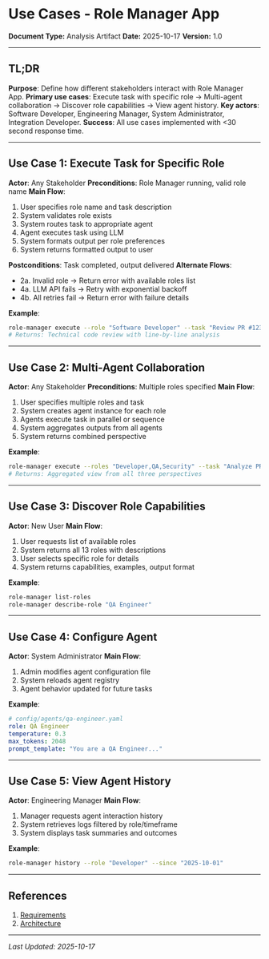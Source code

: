 # Use Cases - Role Manager App

**Document Type:** Analysis Artifact
**Date:** 2025-10-17
**Version:** 1.0

---

## TL;DR

**Purpose**: Define how different stakeholders interact with Role Manager App. **Primary use cases**: Execute task with specific role → Multi-agent collaboration → Discover role capabilities → View agent history. **Key actors**: Software Developer, Engineering Manager, System Administrator, Integration Developer. **Success**: All use cases implemented with <30 second response time.

---

## Use Case 1: Execute Task for Specific Role

**Actor**: Any Stakeholder
**Preconditions**: Role Manager running, valid role name
**Main Flow**:
1. User specifies role name and task description
2. System validates role exists
3. System routes task to appropriate agent
4. Agent executes task using LLM
5. System formats output per role preferences
6. System returns formatted output to user

**Postconditions**: Task completed, output delivered
**Alternate Flows**:
- 2a. Invalid role → Return error with available roles list
- 4a. LLM API fails → Retry with exponential backoff
- 4b. All retries fail → Return error with failure details

**Example**:

```bash
role-manager execute --role "Software Developer" --task "Review PR #123"
# Returns: Technical code review with line-by-line analysis
```

---

## Use Case 2: Multi-Agent Collaboration

**Actor**: Any Stakeholder
**Preconditions**: Multiple roles specified
**Main Flow**:
1. User specifies multiple roles and task
2. System creates agent instance for each role
3. Agents execute task in parallel or sequence
4. System aggregates outputs from all agents
5. System returns combined perspective

**Example**:

```bash
role-manager execute --roles "Developer,QA,Security" --task "Analyze PR #123"
# Returns: Aggregated view from all three perspectives
```

---

## Use Case 3: Discover Role Capabilities

**Actor**: New User
**Main Flow**:
1. User requests list of available roles
2. System returns all 13 roles with descriptions
3. User selects specific role for details
4. System returns capabilities, examples, output format

**Example**:

```bash
role-manager list-roles
role-manager describe-role "QA Engineer"
```

---

## Use Case 4: Configure Agent

**Actor**: System Administrator
**Main Flow**:
1. Admin modifies agent configuration file
2. System reloads agent registry
3. Agent behavior updated for future tasks

**Example**:

```yaml
# config/agents/qa-engineer.yaml
role: QA Engineer
temperature: 0.3
max_tokens: 2048
prompt_template: "You are a QA Engineer..."
```

---

## Use Case 5: View Agent History

**Actor**: Engineering Manager
**Main Flow**:
1. Manager requests agent interaction history
2. System retrieves logs filtered by role/timeframe
3. System displays task summaries and outcomes

**Example**:

```bash
role-manager history --role "Developer" --since "2025-10-01"
```

---

## References

1. [Requirements](../1-planning/requirements.md)
2. [Architecture](../3-design/architecture.md)

---

*Last Updated: 2025-10-17*
